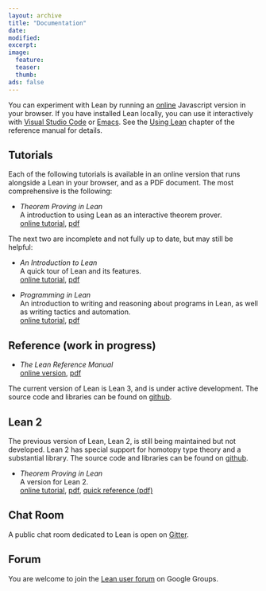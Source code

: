 ```yaml
---
layout: archive
title: "Documentation"
date:
modified:
excerpt:
image:
  feature:
  teaser:
  thumb:
ads: false
---
```


You can experiment with Lean by running an
[online](https://leanprover.github.io/live/) Javascript version in
your browser. If you have installed Lean locally, you can use it
interactively with [Visual Studio Code](https://code.visualstudio.com/) or
[Emacs](http://www.gnu.org/software/emacs/). See the
[Using Lean](https://leanprover.github.io/reference/using_lean.html)
chapter of the reference manual for details.

## Tutorials

Each of the following tutorials is available in an online version that
runs alongside a Lean in your browser, and as a PDF document. The most
comprehensive is the following:

- *Theorem Proving in Lean*<br />
  A introduction to using Lean as an interactive theorem prover. <br />
  [online tutorial](../theorem_proving_in_lean),
  [pdf](../theorem_proving_in_lean/theorem_proving_in_lean.pdf)<br />

The next two are incomplete and not fully up to date, but may still be helpful:

- *An Introduction to Lean*<br />
  A quick tour of Lean and its features.<br />
  [online tutorial](../introduction_to_lean),
  [pdf](../introduction_to_lean/introduction_to_lean.pdf)<br />

- *Programming in Lean*<br />
  An introduction to writing and reasoning about programs in Lean, as well as
  writing tactics and automation.<br />
  [online tutorial](../programming_in_lean),
  [pdf](../programming_in_lean/programming_in_lean.pdf) <br />

## Reference (work in progress)

- *The Lean Reference Manual*<br />
  [online version](../reference),
  [pdf](../reference/lean_reference.pdf)

The current version of Lean is Lean 3, and is under active
development. The source code and libraries can be found on
[github](http://github.com/leanprover/lean).

## Lean 2

The previous version of Lean, Lean 2, is still being maintained but
not developed. Lean 2 has special support for homotopy type theory and
a substantial library. The source code and libraries can be found on
[github](http://github.com/leanprover/lean2).

- *Theorem Proving in Lean*<br />
  A version for Lean 2.<br />
  [online tutorial](../tutorial),
  [pdf](../tutorial/tutorial.pdf),
  [quick reference (pdf)](../tutorial/quickref.pdf)

## Chat Room

A public chat room dedicated to Lean is open on [Gitter](https://gitter.im/leanprover_public/Lobby?utm_source=share-link&utm_medium=link&utm_campaign=share-link).

## Forum

You are welcome to join the [Lean user forum](https://groups.google.com/forum/#!forum/lean-user) on Google Groups.
